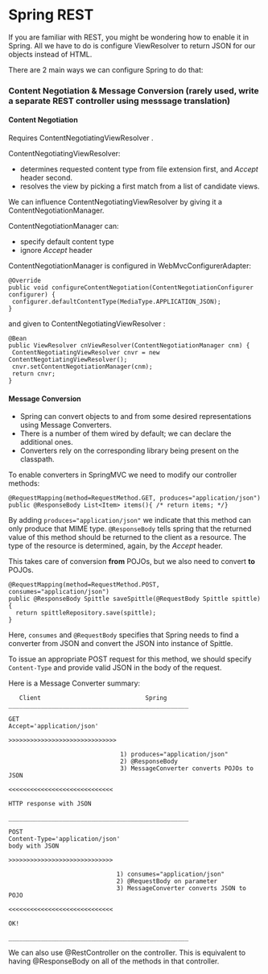 # Spring REST

If you are familiar with REST, you might be wondering how to enable it in Spring.
All we have to do is configure ViewResolver to return JSON for our objects instead of HTML.

There are 2 main ways we can configure Spring to do that:

### Content Negotiation & Message Conversion (rarely used, write a separate REST controller using messsage translation)

#### Content Negotiation
Requires ContentNegotiatingViewResolver .

ContentNegotiatingViewResolver:

* determines requested content type from file extension first, and *Accept* header second.
* resolves the view by picking a first match from a list of candidate views.

We can influence ContentNegotiatingViewResolver by giving it a ContentNegotiationManager.

ContentNegotiationManager can:

* specify default content type
* ignore *Accept* header

ContentNegotiationManager is configured in WebMvcConfigurerAdapter:
```
@Override
public void configureContentNegotiation(ContentNegotiationConfigurer configurer) {
 configurer.defaultContentType(MediaType.APPLICATION_JSON);
}
```
and given to ContentNegotiatingViewResolver :
```
@Bean
public ViewResolver cnViewResolver(ContentNegotiationManager cnm) {
 ContentNegotiatingViewResolver cnvr = new ContentNegotiatingViewResolver();
 cnvr.setContentNegotiationManager(cnm);
 return cnvr;
}
```
#### Message Conversion

* Spring can convert objects to and from some desired representations using Message Converters.
* There is a number of them wired by default; we can declare the additional ones.
* Converters rely on the corresponding library being present on the classpath.

To enable converters in SpringMVC we need to modify our controller methods:
```
@RequestMapping(method=RequestMethod.GET, produces="application/json")
public @ResponseBody List<Item> items(){ /* return items; */}
```

By adding `produces="application/json"` we indicate that this method can only produce that MIME type.
`@ResponseBody` tells spring that the returned value of this method should be returned to the client as a resource. The type of the resource is determined, again, by the *Accept* header.

This takes care of conversion **from** POJOs, but we also need to convert **to** POJOs.

```
@RequestMapping(method=RequestMethod.POST, consumes="application/json")
public @ResponseBody Spittle saveSpittle(@RequestBody Spittle spittle) {
  return spittleRepository.save(spittle);
}
```

Here, `consumes` and `@RequestBody` specifies that Spring needs to find a converter from JSON and convert the JSON into instance of Spittle.

To issue an appropriate POST request for this method, we should specify `Content-Type` and provide valid JSON in the body of the request.

Here is a Message Converter summary:

```
   Client                             Spring
__________________________________________________

GET
Accept='application/json'

>>>>>>>>>>>>>>>>>>>>>>>>>>>>>>

                               1) produces="application/json"
                               2) @ResponseBody
                               3) MessageConverter converts POJOs to JSON

<<<<<<<<<<<<<<<<<<<<<<<<<<<<<

HTTP response with JSON

__________________________________________________

POST
Content-Type='application/json'
body with JSON

>>>>>>>>>>>>>>>>>>>>>>>>>>>>>

                              1) consumes="application/json"
                              2) @RequestBody on parameter
                              3) MessageConverter converts JSON to POJO

<<<<<<<<<<<<<<<<<<<<<<<<<<<<<

OK!

__________________________________________________
```

We can also  use @RestController on the controller. This is equivalent to having @ResponseBody on all of the methods in that controller.

